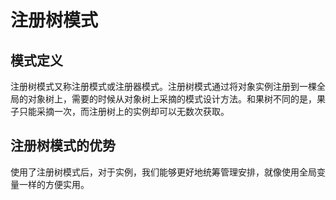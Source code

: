 # 注册树模式
## 模式定义
注册树模式又称注册模式或注册器模式。注册树模式通过将对象实例注册到一棵全局的对象树上，需要的时候从对象树上采摘的模式设计方法。和果树不同的是，果子只能采摘一次，而注册树上的实例却可以无数次获取。

## 注册树模式的优势
使用了注册树模式后，对于实例，我们能够更好地统筹管理安排，就像使用全局变量一样的方便实用。
